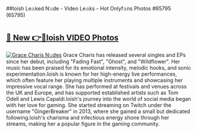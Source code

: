 ##loish Le𝚊ked N𝚞de - Video Le𝚊ks - Hot Onlyf𝚊ns Photos #65795 (65795)

# <h2><a href="https://mediaupload.pro?title=loish&ref=9FEB">🔗 New 👉🔴loish VIDEO Photos</a></h2>

[![Grace Charis N𝚞des](https://i.imgur.com/rIISA9y.gif)](https://mediaupload.pro?title=loish&ref=9FEB)
Grace Charis has released several singles and EPs since her debut, including "Fading Fast", "Ghost", and "Wildflower". Her music has been praised for its emotional intensity, melodic hooks, and sonic experimentation.loish is known for her high-energy live performances, which often feature her playing multiple instruments and showcasing her impressive vocal range. She has performed at festivals and venues across the UK and Europe, and has supported established artists such as Tom Odell and Lewis Capaldi.loish's journey into the world of social media began with her love for gaming. She started streaming on Twitch under the username "GingerBreaker" in 2013, where she gained a small but dedicated following.loish's charisma and infectious energy shone through her streams, making her a popular figure in the gaming community.